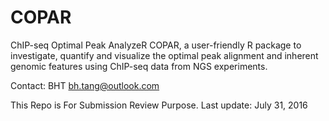 # COPAR
ChIP-seq Optimal Peak AnalyzeR
COPAR, a user-friendly R package to investigate, quantify and visualize the optimal peak alignment and inherent genomic features using ChIP-seq data from NGS experiments.

Contact: BHT <bh.tang@outlook.com>

This Repo is For Submission Review Purpose.
Last update: July 31, 2016

